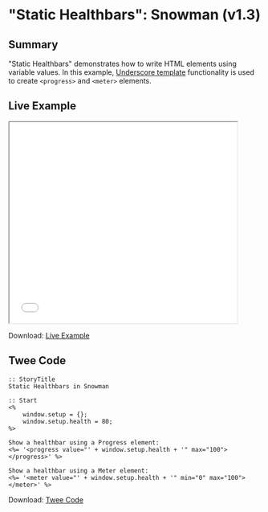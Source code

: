 # "Static Healthbars": Snowman (v1.3)

## Summary

"Static Healthbars" demonstrates how to write HTML elements using variable values. In this example, [Underscore template](https://underscorejs.org/#template) functionality is used to create `<progress>` and `<meter>` elements.

## Live Example

<section>
<iframe src="snowman_statichealthbars_example.html" height=400 width=90%></iframe>

Download: <a href="snowman_statichealthbars_example.html" target="_blank">Live Example</a>
</section>

## Twee Code

```
:: StoryTitle
Static Healthbars in Snowman

:: Start
<% 
	window.setup = {};
	window.setup.health = 80;
%>

Show a healthbar using a Progress element:
<%= '<progress value="' + window.setup.health + '" max="100"></progress>' %>

Show a healthbar using a Meter element:
<%= '<meter value="' + window.setup.health + '" min="0" max="100"></meter>' %>

```
Download: <a href="snowman_statichealthbars_twee.txt" target="_blank">Twee Code</a>
